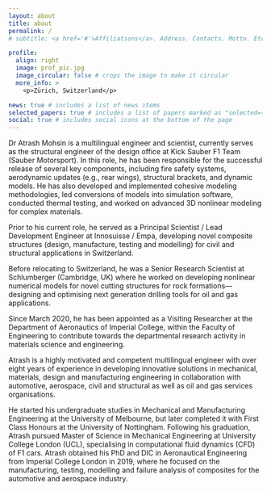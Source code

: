 ```yaml
---
layout: about
title: about
permalink: /
# subtitle: <a href='#'>Affiliations</a>. Address. Contacts. Motto. Etc.

profile:
  align: right
  image: prof_pic.jpg
  image_circular: false # crops the image to make it circular
  more_info: >
    <p>Zürich, Switzerland</p>

news: true # includes a list of news items
selected_papers: true # includes a list of papers marked as "selected={true}"
social: true # includes social icons at the bottom of the page
---
```


Dr Atrash Mohsin is a multilingual engineer and scientist, currently serves as the structural engineer of the design office at Kick Sauber F1 Team (Sauber Motorsport). In this role, he has been responsible for the successful release of several key components, including fire safety systems, aerodynamic updates (e.g., rear wings), structural brackets, and dynamic models. He has also developed and implemented cohesive modeling methodologies, led conversions of models into simulation software, conducted thermal testing, and worked on advanced 3D nonlinear modeling for complex materials.

Prior to his current role, he served as a Principal Scientist / Lead Development Engineer at Innosuisse / Empa, developing novel composite structures (design, manufacture, testing and modelling) for civil and structural applications in Switzerland.

Before relocating to Switzerland, he was a Senior Research Scientist at Schlumberger (Cambridge, UK) where he worked on developing nonlinear numerical models for novel cutting structures for rock formations—designing and optimising next generation drilling tools for oil and gas applications.

Since March 2020, he has been appointed as a Visiting Researcher at the Department of Aeronautics of Imperial College, within the Faculty of Engineering to contribute towards the departmental research activity in materials science and engineering.

Atrash is a highly motivated and competent multilingual engineer with over eight years of experience in developing innovative solutions in mechanical, materials, design and manufacturing engineering in collaboration with automotive, aerospace, civil and structural as well as oil and gas services organisations.

He started his undergraduate studies in Mechanical and Manufacturing Engineering at the University of Melbourne, but later completed it with First Class Honours at the University of Nottingham. Following his graduation, Atrash pursued Master of Science in Mechanical Engineering at University College London (UCL), specialising in computational fluid dynamics (CFD) of F1 cars. Atrash obtained his PhD and DIC in Aeronautical Engineering from Imperial College London in 2019, where he focused on the manufacturing, testing, modelling and failure analysis of composites for the automotive and aerospace industry.
